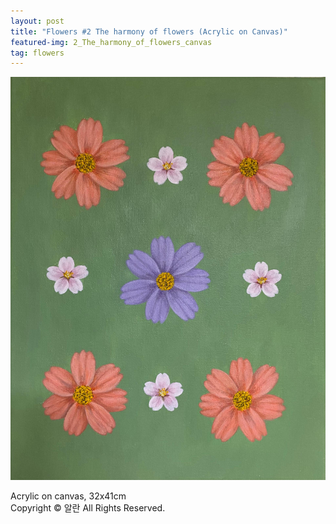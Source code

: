 ```yaml
---
layout: post
title: "Flowers #2 The harmony of flowers (Acrylic on Canvas)"
featured-img: 2_The_harmony_of_flowers_canvas
tag: flowers
---
```


![](/assets/img/posts/2_The_harmony_of_flowers_canvas.jpg)

Acrylic on canvas, 32x41cm  
Copyright © 알란 All Rights Reserved.
